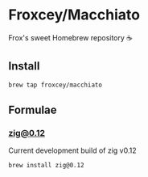 # Froxcey/Macchiato

Frox's sweet Homebrew repository ☕

## Install

```sh
brew tap froxcey/macchiato
```

## Formulae

### zig@0.12

Current development build of zig v0.12

```sh
brew install zig@0.12
```
